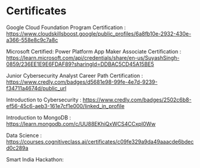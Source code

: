 # Certificates

Google Cloud Foundation Program Certification : https://www.cloudskillsboost.google/public_profiles/6a8fb10e-2932-430e-a366-558e8c9c7a8c

Microsoft Certified: Power Platform App Maker Associate Certification : https://learn.microsoft.com/api/credentials/share/en-us/SuyashSingh-0859/236EE1E9E6FDAF89?sharingId=DDBAC5CD45A15BE5

Junior Cybersecurity Analyst Career Path Certification : https://www.credly.com/badges/d5681e98-99fe-4e7d-9239-f34711a4674d/public_url

Introduction to Cybersecurity : https://www.credly.com/badges/2502c6b8-ef56-45c6-aeb3-161e7cf1e000/linked_in_profile

Introduction to MongoDB : https://learn.mongodb.com/c/UU88EKhiQxWCS4CCxpI0Ww

Data Science : https://courses.cognitiveclass.ai/certificates/c09fe329a9da49aaacde6bdecd0c289a

Smart India Hackathon: 
